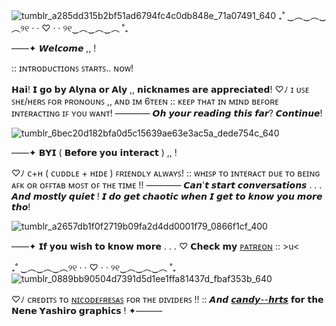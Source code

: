 ![tumblr_a285dd315b2bf51ad6794fc4c0db848e_71a07491_640](https://github.com/Allyria/Allyria/assets/174874133/b1ce545e-7ddd-4d4b-8005-598a517b8ff0)
₊˚ ‿︵‿︵‿︵୨୧ · · ♡ · · ୨୧‿︵‿︵‿︵ ˚₊

 ——✦ 𝙒𝙚𝙡𝙘𝙤𝙢𝙚 ,, !
          
:: ɪɴᴛʀᴏᴅᴜᴄᴛɪᴏɴꜱ ꜱᴛᴀʀᴛꜱ.. ɴᴏᴡ!

𝗛𝗮𝗶! 𝗜 𝗴𝗼 𝗯𝘆 𝗔𝗹𝘆𝗻𝗮 𝗼𝗿 𝗔𝗹𝘆 ,, 𝗻𝗶𝗰𝗸𝗻𝗮𝗺𝗲𝘀 𝗮𝗿𝗲 𝗮𝗽𝗽𝗿𝗲𝗰𝗶𝗮𝘁𝗲𝗱!
♡ﾉ ɪ ᴜꜱᴇ ꜱʜᴇ/ʜᴇʀꜱ ꜰᴏʀ ᴘʀᴏɴᴏᴜɴꜱ ,, ᴀɴᴅ ɪᴍ 6ᴛᴇᴇɴ :: ᴋᴇᴇᴘ ᴛʜᴀᴛ ɪɴ ᴍɪɴᴅ ʙᴇꜰᴏʀᴇ ɪɴᴛᴇʀᴀᴄᴛɪɴɢ ɪꜰ ʏᴏᴜ ᴡᴀɴᴛ! ———— 𝙊𝙝 𝙮𝙤𝙪𝙧 𝙧𝙚𝙖𝙙𝙞𝙣𝙜 𝙩𝙝𝙞𝙨 𝙛𝙖𝙧? 𝘾𝙤𝙣𝙩𝙞𝙣𝙪𝙚!

![tumblr_6bec20d182bfa0d5c15639ae63e3ac5a_dede754c_640](https://github.com/Allyria/Allyria/assets/174874133/b599eb06-f1f3-4ae9-afc4-6060fc623833)

——✦ 𝗕𝗬𝗜 ( 𝗕𝗲𝗳𝗼𝗿𝗲 𝘆𝗼𝘂 𝗶𝗻𝘁𝗲𝗿𝗮𝗰𝘁 ) ,, !

♡ﾉ ᴄ+ʜ ( ᴄᴜᴅᴅʟᴇ + ʜɪᴅᴇ ) ꜰʀɪᴇɴᴅʟʏ ᴀʟᴡᴀʏꜱ! :: ᴡʜɪꜱᴘ ᴛᴏ ɪɴᴛᴇʀᴀᴄᴛ ᴅᴜᴇ ᴛᴏ ʙᴇɪɴɢ ᴀꜰᴋ ᴏʀ ᴏꜰꜰᴛᴀʙ ᴍᴏꜱᴛ ᴏꜰ ᴛʜᴇ ᴛɪᴍᴇ !! ———— 𝘾𝙖𝙣'𝙩 𝙨𝙩𝙖𝙧𝙩 𝙘𝙤𝙣𝙫𝙚𝙧𝙨𝙖𝙩𝙞𝙤𝙣𝙨 . . . 𝘼𝙣𝙙 𝙢𝙤𝙨𝙩𝙡𝙮 𝙦𝙪𝙞𝙚𝙩 ! 𝙄 𝙙𝙤 𝙜𝙚𝙩 𝙘𝙝𝙖𝙤𝙩𝙞𝙘 𝙬𝙝𝙚𝙣 𝙄 𝙜𝙚𝙩 𝙩𝙤 𝙠𝙣𝙤𝙬 𝙮𝙤𝙪 𝙢𝙤𝙧𝙚 𝙩𝙝𝙤!

![tumblr_a2657db1f0f2719b09fa2d4dd0001f79_0866f1cf_400](https://github.com/Allyria/Allyria/assets/174874133/beeb6a20-b538-4fdd-bad5-03b33d34fe83)

——✦ 𝗜𝗳 𝘆𝗼𝘂 𝘄𝗶𝘀𝗵 𝘁𝗼 𝗸𝗻𝗼𝘄 𝗺𝗼𝗿𝗲 . . . ♡ 𝗖𝗵𝗲𝗰𝗸 𝗺𝘆 [ᴘᴀᴛʀᴇᴏɴ](https://www.patreon.com/user?u=134227288) :: >u<


₊˚ ‿︵‿︵‿︵୨୧ · · ♡ · · ୨୧‿︵‿︵‿︵ ˚₊
![tumblr_0889bb90504d7391d5d1ee1ffa81437d_fbaf353b_640](https://github.com/Allyria/Allyria/assets/174874133/e24021b3-5d98-4435-afc3-5c5536f5d665)

♡ﾉ ᴄʀᴇᴅɪᴛꜱ ᴛᴏ [ɴɪᴄᴏᴅᴇꜰʀᴇꜱᴀꜱ](https://www.tumblr.com/nicodefresas?source=share) ꜰᴏʀ ᴛʜᴇ ᴅɪᴠɪᴅᴇʀꜱ !! :: 𝘼𝙣𝙙 [𝙘𝙖𝙣𝙙𝙮--𝙝𝙧𝙩𝙨](https://candy--hrts.tumblr.com/?source=share) 𝗳𝗼𝗿 𝘁𝗵𝗲 𝗡𝗲𝗻𝗲 𝗬𝗮𝘀𝗵𝗶𝗿𝗼 𝗴𝗿𝗮𝗽𝗵𝗶𝗰𝘀 ! ✦———



